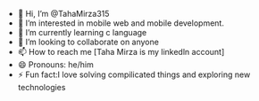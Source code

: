 - 👋 Hi, I’m @TahaMirza315
- 👀 I’m interested in  mobile web and mobile development.  
- 🌱 I’m currently learning  c language
- 💞️ I’m looking to collaborate on anyone
- 📫 How to reach me [Taha Mirza is my linkedln account]
- 😄 Pronouns: he/him
- ⚡ Fun fact:I love solving compilicated things and exploring new technologies

<!---
TahaMirza315/TahaMirza315 is a ✨ special ✨ repository because its `README.md` (this file) appears on your GitHub profile.
You can click the Preview link to take a look at your changes.
--->
